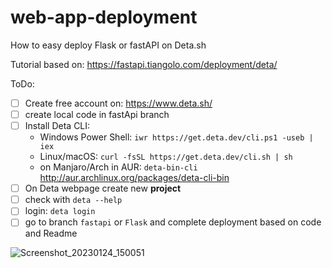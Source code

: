 # web-app-deployment
How to easy deploy Flask or fastAPI on Deta.sh

Tutorial based on: https://fastapi.tiangolo.com/deployment/deta/

ToDo:
- [ ] Create free account on: https://www.deta.sh/
- [ ] create local code in fastApi branch
- [ ] Install Deta CLI:
  - Windows Power Shell: `iwr https://get.deta.dev/cli.ps1 -useb | iex`
  - Linux/macOS: `curl -fsSL https://get.deta.dev/cli.sh | sh`
  - on Manjaro/Arch in AUR: `deta-bin-cli` http://aur.archlinux.org/packages/deta-cli-bin
- [ ] On Deta webpage create new **project** 
- [ ] check with `deta --help`
- [ ] login: `deta login`
- [ ] go to branch `fastapi` or `Flask` and complete deployment based on code and Readme

![Screenshot_20230124_150051](https://user-images.githubusercontent.com/5088643/214320351-1be305c3-61d1-4dc5-b956-71a4622e6494.png)
